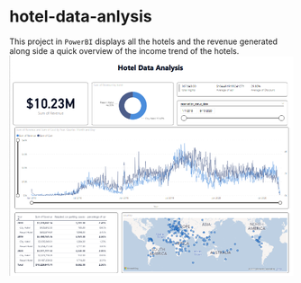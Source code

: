 # hotel-data-anlysis

This project in `PowerBI` displays all the hotels and the revenue generated along side a quick overview of the income trend of the hotels. 
![Dashboard Image](https://github.com/fahim-muntasir-niloy/hotel-data-anlysis/blob/main/hotel%20data%20analysis.png)